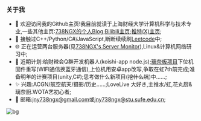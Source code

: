 ### 关于我

- 👋 欢迎访问我的Github主页!我目前就读于上海财经大学计算机科学与技术专业,一些其他主页:[738NGX的个人Blog](https://www.738ngx.site/);[Bilibili主页](https://space.bilibili.com/115446986);[推特(X)主页](https://twitter.com/jny738ngx);
- 📝 接触过C++/Python/C#/JavaScript,断断续续刷[Leetcode](https://github.com/738NGX/Leetcode_Practice)中;
- 🌐 正在运营两台服务器(见[738NGX's Server Monitor](https://monitor.738ngx.site/)),Linux&计算机网络研习中;
- 🌱 近期计划:给财辣会Q群开发机器人(koishi-app node.js);[璃奈板项目](https://github.com/738NGX/RinaChanBoard)下位机固件重写(WIFI通信换蓝牙通信),上位机用安卓app改写,争取在虹7th前完成;准备明年的计赛项目(unity,C#);思考做什么新项目(~~挖什么坑~~)中......;
- ✨ 兴趣:ACGN/航空航天/摄影/历史......;LoveLive 大好き,主推水/虹,花丸厨&璃奈厨.WOTA艺初心者;
- 📧 邮箱:[jny738ngx@gmail.com](mailto:jny738ngx@gmail.com)或[jny738ngx@stu.sufe.edu.cn](mailto:jny738ngx@stu.sufe.edu.cn);

![bg](./630UR-Tennoji-Rina-I-Feel-Really-Happy-Right-Now-Kitty-Rina-b2Goqr.png)
